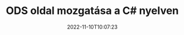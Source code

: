 ---
############################# Static ############################
layout: "auto-gen-merger"
date: 2022-11-10T10:07:23
draft: false
otherformats: odt one otp ott pdf pps ppsx ppt pptx rtf tex vdx vsdm vsdx vssm vssx

############################# Head ############################
head_title: "ODS oldal áthelyezése a C# nyelven"
head_description: "Mozgassa át az oldalakat egy ODS dokumentumon belül a C# nyelven tetszőleges helyre a dokumentumok egyesítése API segítségével."

############################# Header ############################
title: "ODS oldal mozgatása a C# nyelven"
description: "Mozgasson át ODS oldalt néhány soros .NET kóddal."
bg_image: "https://cms.admin.containerize.com/templates/aspose/App_Themes/V3/images/bg/header1.png"
bg_overlay: false
button:
    enable: true
    icon: "fas fa-arrow-down"
    label: "Ingyenes próbaverzió letöltése"
    link: "https://downloads.groupdocs.com/merger/net"

############################# SubMenu ############################
submenu:
    enable: true

    left:
        img_alt: "GroupDocs.Merger for .NET"
        image: "https://cms.admin.containerize.com/templates/groupdocs/images/product-logos/90x90-noborder/groupdocs-merger-net.png"
        product: "GroupDocs.Merger"
        platform: ".NET"

    middle:
        button:

            # button loop
            - link: "https://apireference.groupdocs.com/merger/net"
              text: "API-referencia"

            # button loop
            - link: "https://github.com/groupdocs-merger"
              text: "Kódpéldák"

            # button loop
            - link: "https://products.groupdocs.app/merger/family"
              text: "Élő demók"

            # button loop
            - link: "https://purchase.groupdocs.com/pricing/merger/net"
              text: "Árazás"

    right:
        link_download: "https://downloads.groupdocs.com/merger"
        link_learn: "https://docs.groupdocs.com/merger/net"
        link_buy: "https://purchase.groupdocs.com"

############################# About ############################
about:
    enable: true
    title: "A GroupDocs.Merger for .NET API-ról"
    content: |
        A [GroupDocs.Merger for .NET](/hu/merger/net/) egyszerű megoldást kínál számos dokumentumformátum biztonságos egyesítésére és felosztására, beleértve a PDF, Microsoft Office (Word, Excel, PowerPoint) , OneNote), OpenDocument, HTML, képek és sok más a .NET alkalmazásokon belül. A kód néhány sorának hozzáadásával számos dokumentumműveletet hajthat végre, például mozgathatja, eltávolíthatja, elforgathatja, cserélheti, kivonhatja vagy módosíthatja az oldalak tájolását a dokumentumokon belül. A dokumentumok egyesítési API támogatja a dokumentumoldalak előnézetének képként történő megtekintését is a dokumentum szerkezetének, formázásának és tartalmának elemzéséhez.
        
        A GroupDocs.Merger API megfelelő választás olyan vállalati megoldásokhoz, amelyekhez fájloldal-mozgatási funkciókra van szükség. Ezek az API-k jól támogatottak minden nagyobb operációs rendszeren és platformon, beleértve a .NET Framework, .NET Standard, .NET Core, Mono-t is.

############################# Steps ############################
steps:
    enable: true
    title_left: "ODS fájloldal áthelyezése a .NET termékben"
    content_left: |
        A [GroupDocs.Merger for .NET](/hu/merger/net/) néhány egyszerű lépés végrehajtásával megkönnyíti a C# fejlesztői számára az oldalak áthelyezését egy ODS fájlon belül .
        
        * Az aktuális és új oldalszámok megadásához inicializálja a **MoveOptions** beállítást.
        * Hozzon létre új példányt az **Merger**-ból, és adja meg a forrásdokumentum elérési útját konstruktor paraméterként.
        * Hívja a **MovePage**-et, és adja át a **MoveOptions** objektumot.
        * Hívja a **Save** parancsot, és adja meg a fájl elérési útját az eredményül kapott dokumentum mentéséhez.

    title_right: "rendszerkövetelmények"
    content_right: |
        A GroupDocs.Merger for .NET API-k minden nagyobb platformon és operációs rendszeren támogatottak. Mielőtt végrehajtaná az alábbi kódot, győződjön meg arról, hogy a következő előfeltételek telepítve vannak a rendszeren.

        * Operációs rendszerek: Microsoft Windows, Linux, MacOS
        * Fejlesztési környezetek: Visual Studio, Xamarin, MonoDevelop
        * Keretrendszerek: .NET Framework, .NET Standard, .NET Core, Mono
        * Töltse le a(z) GroupDocs.Merger for .NET legújabb verzióját innen: [NuGet](https://www.nuget.org/packages/groupdocs.merger)
         
    code: |
     {{% merger/additional-styles %}}
     {{< merger/code-merger title="ODS fájloldalak mozgatása a C# példakóddal">}}

        ```csharp    
        // Áthelyezhet ODS fájloldalt a GroupDocs.Merger API segítségével
        int pageNumber = 6;
        int newPageNumber = 1;

        // Inicializálja a MoveOptions osztályt az aktuális és új oldalszámok megadásához
        MoveOptions moveOptions = new MoveOptions(pageNumber, newPageNumber);

        // Példányos egyesülés a bemeneti ODS dokumentummal
        using (Merger merger = new Merger("input.ods"))
          {
            // Hívja meg a MovePage metódust, és adja át neki a MoveOptions objektumot
            merger.MovePage(moveOptions);
    
            // Hívja a Mentés metódust, és adja meg a kívánt fájl elérési utat a kimeneti dokumentum mentéséhez
            merger.Save("output.ods");
          }
        ```
     {{< /merger/code-merger >}}

############################# Demos ############################
demos:
    enable: true
    title: "Élő bemutatók – ODS oldal áthelyezése online"
    content: |
       A [GroupDocs.Merger Live Demos](https://products.groupdocs.app/splitter/move-pages/ods) webhely meglátogatásával azonnal áthelyezhet ODS fájloldalt.
       Az élő demónak a következő előnyei vannak.
        
############################# About Formats ############################
about_formats:
    enable: true

############################# More Formats ############################
more_formats:
    enable: true
    title: "Más dokumentumformátumok oldalainak mozgatása"
    content: |
        A .NET dokumentálja az összevonási és felosztási API-t fájlformátumokhoz és képekhez. Helyezze át néhány népszerű fájlformátumot az alábbiak szerint.

############################# Back to top ###############################
back_to_top:
    enable: true
---